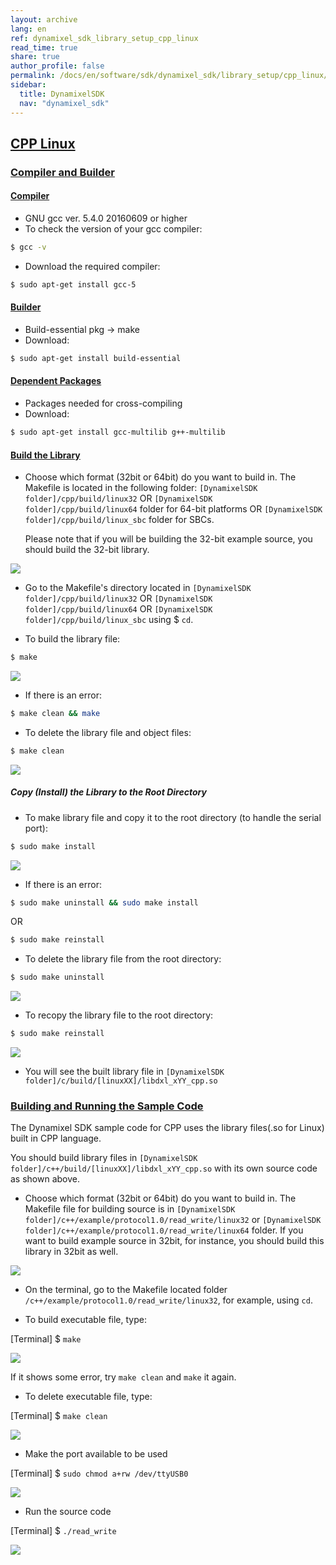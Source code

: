 ```yaml
---
layout: archive
lang: en
ref: dynamixel_sdk_library_setup_cpp_linux
read_time: true
share: true
author_profile: false
permalink: /docs/en/software/sdk/dynamixel_sdk/library_setup/cpp_linux/
sidebar:
  title: DynamixelSDK
  nav: "dynamixel_sdk"
---
```


<div style="counter-reset: h2 4"></div>
<div style="counter-reset: h1 2"></div>

## [CPP Linux](#cpp-linux)

### [Compiler and Builder](#compiler-and-builder)

#### [Compiler](#compiler)

* GNU gcc ver. 5.4.0 20160609 or higher
* To check the version of your gcc compiler:  

``` bash
$ gcc -v 
```

* Download the required compiler:  

``` bash 
$ sudo apt-get install gcc-5
```

#### [Builder](#builder)

* Build-essential pkg → make
* Download:  

``` bash 
$ sudo apt-get install build-essential
```

#### [Dependent Packages](#dependent-packages) 

* Packages needed for cross-compiling 
* Download:  

``` bash 
$ sudo apt-get install gcc-multilib g++-multilib
```

#### [Build the Library](#build-the-library)


* Choose which format (32bit or 64bit) do you want to build in. The Makefile is located in the following folder: `[DynamixelSDK folder]/cpp/build/linux32` OR `[DynamixelSDK folder]/cpp/build/linux64` folder for 64-bit platforms OR `[DynamixelSDK folder]/cpp/build/linux_sbc` folder for SBCs.  

  Please note that if you will be building the 32-bit example source, you should build the 32-bit library.

![](/assets/images/sw/sdk/dynamixel_sdk/library_setup/cpp/linux/library_file/cpp6.png)


* Go to the Makefile's directory located in `[DynamixelSDK folder]/cpp/build/linux32` OR `[DynamixelSDK folder]/cpp/build/linux64` OR `[DynamixelSDK folder]/cpp/build/linux_sbc` using $ `cd`.

* To build the library file:  

``` bash
$ make
```

![](/assets/images/sw/sdk/dynamixel_sdk/library_setup/cpp/linux/library_file/cpp1.png)


* If there is an error:  

``` bash
$ make clean && make
```

* To delete the library file and object files:  

``` bash
$ make clean
```

![](/assets/images/sw/sdk/dynamixel_sdk/library_setup/cpp/linux/library_file/cpp2.png)

##### Copy (Install) the Library to the Root Directory

* To make library file and copy it to the root directory (to handle the serial port):  

``` bash
$ sudo make install
```

![](/assets/images/sw/sdk/dynamixel_sdk/library_setup/cpp/linux/library_file/cpp3.png)

* If there is an error:  

``` bash
$ sudo make uninstall && sudo make install
```
 
OR

``` bash
$ sudo make reinstall
```

* To delete the library file from the root directory:  

``` bash
$ sudo make uninstall
```

![](/assets/images/sw/sdk/dynamixel_sdk/library_setup/cpp/linux/library_file/cpp4.png)

* To recopy the library file to the root directory:  

``` bash
$ sudo make reinstall
```

![](/assets/images/sw/sdk/dynamixel_sdk/library_setup/cpp/linux/library_file/cpp5.png)

* You will see the built library file in `[DynamixelSDK folder]/c/build/[linuxXX]/libdxl_xYY_cpp.so`

### [Building and Running the Sample Code](#building-and-running-the-sample-code)

The Dynamixel SDK sample code for CPP uses the library files(.so for Linux) built in CPP language.

You should build library files in `[DynamixelSDK folder]/c++/build/[linuxXX]/libdxl_xYY_cpp.so` with its own source code as shown above. 

* Choose which format (32bit or 64bit) do you want to build in. The Makefile file for building source is in `[DynamixelSDK folder]/c++/example/protocol1.0/read_write/linux32` or `[DynamixelSDK folder]/c++/example/protocol1.0/read_write/linux64` folder. If you want to build example source in 32bit, for instance, you should build this library in 32bit as well.

![](/assets/images/sw/sdk/dynamixel_sdk/library_setup/cpp/linux/sample_code/excp4.png)

* On the terminal, go to the Makefile located folder `/c++/example/protocol1.0/read_write/linux32`, for example, using `cd`.

* To build executable file, type: 

[Terminal] $ `make`

![](/assets/images/sw/sdk/dynamixel_sdk/library_setup/cpp/linux/sample_code/excp1.png)

If it shows some error, try `make clean` and `make` it again.

* To delete executable file, type: 

[Terminal] $ `make clean`

![](/assets/images/sw/sdk/dynamixel_sdk/library_setup/cpp/linux/sample_code/excp2.png)

* Make the port available to be used

[Terminal] $ `sudo chmod a+rw /dev/ttyUSB0`

![](/assets/images/sw/sdk/dynamixel_sdk/library_setup/cpp/linux/sample_code/excp3.png)

* Run the source code

[Terminal] $ `./read_write`

![](/assets/images/sw/sdk/dynamixel_sdk/library_setup/cpp/linux/sample_code/excp5.png)
